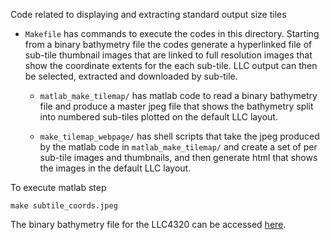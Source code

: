 Code related to displaying and extracting standard output size tiles

* ```Makefile``` has commands to execute the codes in this directory. Starting from a binary
   bathymetry file the codes generate a hyperlinked file of sub-tile thumbnail images that are linked
   to full resolution images that show the coordinate extents for the each sub-tile. LLC output can
   then be selected, extracted and downloaded by sub-tile.

   *  ```matlab_make_tilemap/``` has matlab code to read a binary bathymetry file and produce a master
   jpeg file that shows the bathymetry split into numbered sub-tiles plotted on the default LLC
   layout.

   * ```make_tilemap_webpage/``` has shell scripts that take the jpeg produced by the matlab code in 
   ```matlab_make_tilemap/``` and create a set of per sub-tile images and thumbnails, and then generate
   html that shows the images in the default LLC layout.

To execute matlab step
```
make subtile_coords.jpeg
```

The binary bathymetry file for the LLC4320 can be accessed [here]( https://www.dropbox.com/sh/42f61xu5r0yiqhm/AADLE5f963SahYphAUah9E9Ra?dl=0 "Dropbox copy of bathy4320_g5_r4").
